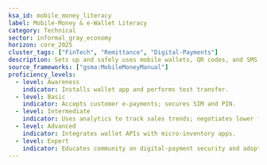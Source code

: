 ```yaml
---
ksa_id: mobile_money_literacy
label: Mobile-Money & e-Wallet Literacy
category: Technical
sector: informal_gray_economy
horizon: core_2025
cluster_tags: ["FinTech", "Remittance", "Digital-Payments"]
description: Sets up and safely uses mobile wallets, QR codes, and SMS banking to receive payments, transfer funds, and build transaction history.
source_frameworks: ["gsma:MobileMoneyManual"]
proficiency_levels:
  - level: Awareness
    indicator: Installs wallet app and performs test transfer.
  - level: Basic
    indicator: Accepts customer e-payments; secures SIM and PIN.
  - level: Intermediate
    indicator: Uses analytics to track sales trends; negotiates lower fees.
  - level: Advanced
    indicator: Integrates wallet APIs with micro-inventory apps.
  - level: Expert
    indicator: Educates community on digital-payment security and adoption.
---
```

